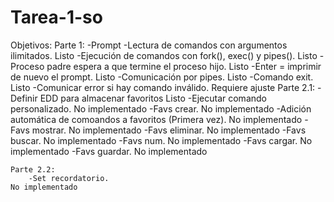 # Tarea-1-so

Objetivos:
    Parte 1:
        -Prompt
        -Lectura de comandos con argumentos ilimitados.                    Listo
        -Ejecución de comandos con fork(), exec() y pipes().               Listo
        -Proceso padre espera a que termine el proceso hijo.               Listo
        -Enter = imprimir de nuevo el prompt.                              Listo
        -Comunicación por pipes.                                           Listo
        -Comando exit.                                                     Listo
        -Comunicar error si hay comando inválido.                          Requiere ajuste
    Parte 2.1:
        -Definir EDD para almacenar favoritos                              Listo
        -Ejecutar comando personalizado.                                   No implementado
        -Favs crear.                                                       No implementado
        -Adición automática de comoandos a favoritos (Primera vez).        No implementado
        -Favs mostrar.                                                     No implementado
        -Favs eliminar.                                                    No implementado
        -Favs buscar.                                                      No implementado
        -Favs num.                                                         No implementado
        -Favs cargar.                                                      No implementado
        -Favs guardar.                                                     No implementado
    
    
    Parte 2.2:
        -Set recordatorio.                                                 No implementado
            
